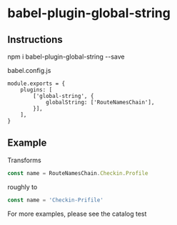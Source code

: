 # babel-plugin-global-string

## Instructions

npm i babel-plugin-global-string --save

babel.config.js
```
module.exports = {
    plugins: [
        ['global-string', {
            globalString: ['RouteNamesChain'],
        }],
    ],
}
```

## Example

Transforms
```js
const name = RouteNamesChain.Checkin.Profile
```

roughly to
```js
const name = 'Checkin-Prifile'
```

For more examples, please see the catalog test